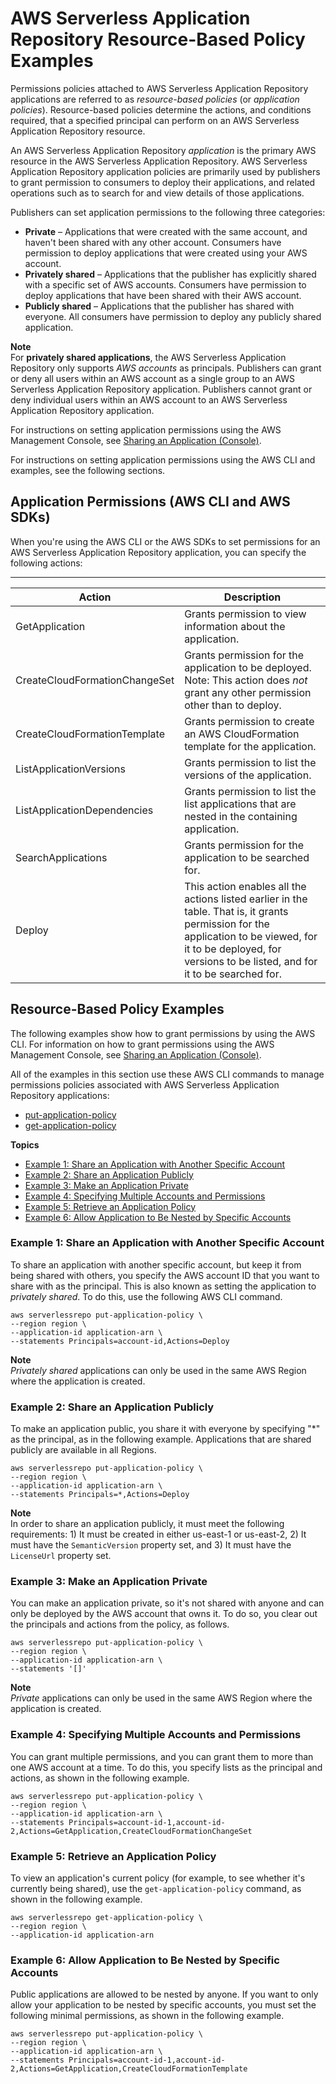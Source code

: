 # AWS Serverless Application Repository Resource\-Based Policy Examples<a name="security_iam_resource-based-policy-examples"></a>

Permissions policies attached to AWS Serverless Application Repository applications are referred to as *resource\-based policies* \(or *application policies*\)\. Resource\-based policies determine the actions, and conditions required, that a specified principal can perform on an AWS Serverless Application Repository resource\.

An AWS Serverless Application Repository *application* is the primary AWS resource in the AWS Serverless Application Repository\. AWS Serverless Application Repository application policies are primarily used by publishers to grant permission to consumers to deploy their applications, and related operations such as to search for and view details of those applications\.

Publishers can set application permissions to the following three categories:
+ **Private** – Applications that were created with the same account, and haven't been shared with any other account\. Consumers have permission to deploy applications that were created using your AWS account\.
+ **Privately shared** – Applications that the publisher has explicitly shared with a specific set of AWS accounts\. Consumers have permission to deploy applications that have been shared with their AWS account\.
+ **Publicly shared** – Applications that the publisher has shared with everyone\. All consumers have permission to deploy any publicly shared application\.

**Note**  
For **privately shared applications**, the AWS Serverless Application Repository only supports *AWS accounts* as principals\. Publishers can grant or deny all users within an AWS account as a single group to an AWS Serverless Application Repository application\. Publishers cannot grant or deny individual users within an AWS account to an AWS Serverless Application Repository application\.

For instructions on setting application permissions using the AWS Management Console, see [Sharing an Application \(Console\)](serverlessrepo-how-to-publish.md#share-application)\.

For instructions on setting application permissions using the AWS CLI and examples, see the following sections\.

## Application Permissions \(AWS CLI and AWS SDKs\)<a name="application-permissions"></a>

When you're using the AWS CLI or the AWS SDKs to set permissions for an AWS Serverless Application Repository application, you can specify the following actions:


****  

| Action | Description | 
| --- | --- | 
| GetApplication |  Grants permission to view information about the application\.  | 
| CreateCloudFormationChangeSet |  Grants permission for the application to be deployed\. Note: This action does *not* grant any other permission other than to deploy\.  | 
| CreateCloudFormationTemplate |  Grants permission to create an AWS CloudFormation template for the application\.  | 
| ListApplicationVersions | Grants permission to list the versions of the application\. | 
| ListApplicationDependencies | Grants permission to list the list applications that are nested in the containing application\. | 
| SearchApplications | Grants permission for the application to be searched for\. | 
| Deploy |  This action enables all the actions listed earlier in the table\. That is, it grants permission for the application to be viewed, for it to be deployed, for versions to be listed, and for it to be searched for\.  | 

## Resource\-Based Policy Examples<a name="access-control-resource-based-examples"></a>

The following examples show how to grant permissions by using the AWS CLI\. For information on how to grant permissions using the AWS Management Console, see [Sharing an Application \(Console\)](serverlessrepo-how-to-publish.md#share-application)\.

All of the examples in this section use these AWS CLI commands to manage permissions policies associated with AWS Serverless Application Repository applications:
+ [put\-application\-policy](https://docs.aws.amazon.com/cli/latest/reference/serverlessrepo/put-application-policy.html)
+ [get\-application\-policy](https://docs.aws.amazon.com/cli/latest/reference/serverlessrepo/get-application-policy.html)

**Topics**
+ [Example 1: Share an Application with Another Specific Account](#access-control-resource-based-example-share-with-specific-account)
+ [Example 2: Share an Application Publicly](#access-control-resource-based-example-share-publicly)
+ [Example 3: Make an Application Private](#access-control-resource-based-example-make-private)
+ [Example 4: Specifying Multiple Accounts and Permissions](#access-control-resource-based-example-multiple-permissions)
+ [Example 5: Retrieve an Application Policy](#access-control-resource-based-example-retrieve-app-policy)
+ [Example 6: Allow Application to Be Nested by Specific Accounts](#access-control-resource-based-example-nest-app-policy)

### Example 1: Share an Application with Another Specific Account<a name="access-control-resource-based-example-share-with-specific-account"></a>

To share an application with another specific account, but keep it from being shared with others, you specify the AWS account ID that you want to share with as the principal\. This is also known as setting the application to *privately shared*\. To do this, use the following AWS CLI command\.

```
aws serverlessrepo put-application-policy \
--region region \
--application-id application-arn \
--statements Principals=account-id,Actions=Deploy
```

**Note**  
*Privately shared* applications can only be used in the same AWS Region where the application is created\.

### Example 2: Share an Application Publicly<a name="access-control-resource-based-example-share-publicly"></a>

To make an application public, you share it with everyone by specifying "\*" as the principal, as in the following example\. Applications that are shared publicly are available in all Regions\.

```
aws serverlessrepo put-application-policy \
--region region \
--application-id application-arn \
--statements Principals=*,Actions=Deploy
```

**Note**  
In order to share an application publicly, it must meet the following requirements: 1\) It must be created in either us\-east\-1 or us\-east\-2, 2\) It must have the `SemanticVersion` property set, and 3\) It must have the `LicenseUrl` property set\.

### Example 3: Make an Application Private<a name="access-control-resource-based-example-make-private"></a>

You can make an application private, so it's not shared with anyone and can only be deployed by the AWS account that owns it\. To do so, you clear out the principals and actions from the policy, as follows\.

```
aws serverlessrepo put-application-policy \
--region region \
--application-id application-arn \
--statements '[]'
```

**Note**  
*Private* applications can only be used in the same AWS Region where the application is created\.

### Example 4: Specifying Multiple Accounts and Permissions<a name="access-control-resource-based-example-multiple-permissions"></a>

You can grant multiple permissions, and you can grant them to more than one AWS account at a time\. To do this, you specify lists as the principal and actions, as shown in the following example\.

```
aws serverlessrepo put-application-policy \
--region region \
--application-id application-arn \
--statements Principals=account-id-1,account-id-2,Actions=GetApplication,CreateCloudFormationChangeSet
```

### Example 5: Retrieve an Application Policy<a name="access-control-resource-based-example-retrieve-app-policy"></a>

To view an application's current policy \(for example, to see whether it's currently being shared\), use the `get-application-policy` command, as shown in the following example\.

```
aws serverlessrepo get-application-policy \
--region region \
--application-id application-arn
```

### Example 6: Allow Application to Be Nested by Specific Accounts<a name="access-control-resource-based-example-nest-app-policy"></a>

Public applications are allowed to be nested by anyone\. If you want to only allow your application to be nested by specific accounts, you must set the following minimal permissions, as shown in the following example\.

```
aws serverlessrepo put-application-policy \
--region region \
--application-id application-arn \
--statements Principals=account-id-1,account-id-2,Actions=GetApplication,CreateCloudFormationTemplate
```